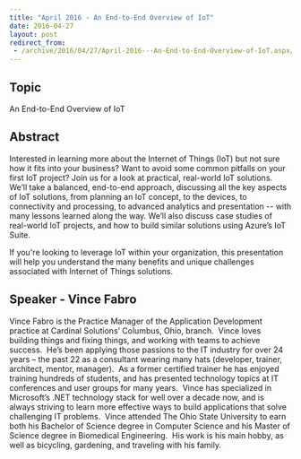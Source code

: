 ```yaml
---
title: "April 2016 - An End-to-End Overview of IoT"
date: 2016-04-27
layout: post
redirect_from:
 - /archive/2016/04/27/April-2016---An-End-to-End-Overview-of-IoT.aspx/index.html
---
```


## Topic

An End-to-End Overview of IoT

## Abstract

Interested in learning more about the Internet of Things (IoT) but not sure how it fits into your business? Want to avoid some common pitfalls on your first IoT project? Join us for a look at practical, real-world IoT solutions. We’ll take a balanced, end-to-end approach, discussing all the key aspects of IoT solutions, from planning an IoT concept, to the devices, to connectivity and processing, to advanced analytics and presentation -- with many lessons learned along the way. We’ll also discuss case studies of real-world IoT projects, and how to build similar solutions using Azure’s IoT Suite.

If you're looking to leverage IoT within your organization, this presentation will help you understand the many benefits and unique challenges associated with Internet of Things solutions.

## Speaker - Vince Fabro

Vince Fabro is the Practice Manager of the Application Development practice at Cardinal Solutions’ Columbus, Ohio, branch.  Vince loves building things and fixing things, and working with teams to achieve success.  He’s been applying those passions to the IT industry for over 24 years – the past 22 as a consultant wearing many hats (developer, trainer, architect, mentor, manager).  As a former certified trainer he has enjoyed training hundreds of students, and has presented technology topics at IT conferences and user groups for many years.  Vince has specialized in Microsoft’s .NET technology stack for well over a decade now, and is always striving to learn more effective ways to build applications that solve challenging IT problems.  Vince attended The Ohio State University to earn both his Bachelor of Science degree in Computer Science and his Master of Science degree in Biomedical Engineering.  His work is his main hobby, as well as bicycling, gardening, and traveling with his family.